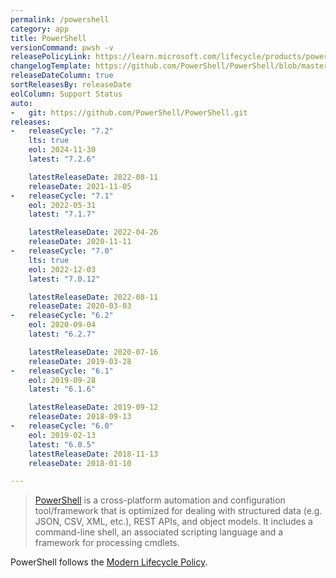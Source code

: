 ```yaml
---
permalink: /powershell
category: app
title: PowerShell
versionCommand: pwsh -v
releasePolicyLink: https://learn.microsoft.com/lifecycle/products/powershell
changelogTemplate: https://github.com/PowerShell/PowerShell/blob/master/CHANGELOG/__RELEASE_CYCLE__.md
releaseDateColumn: true
sortReleasesBy: releaseDate
eolColumn: Support Status
auto:
-   git: https://github.com/PowerShell/PowerShell.git
releases:
-   releaseCycle: "7.2"
    lts: true
    eol: 2024-11-30
    latest: "7.2.6"

    latestReleaseDate: 2022-08-11
    releaseDate: 2021-11-05
-   releaseCycle: "7.1"
    eol: 2022-05-31
    latest: "7.1.7"

    latestReleaseDate: 2022-04-26
    releaseDate: 2020-11-11
-   releaseCycle: "7.0"
    lts: true
    eol: 2022-12-03
    latest: "7.0.12"

    latestReleaseDate: 2022-08-11
    releaseDate: 2020-03-03
-   releaseCycle: "6.2"
    eol: 2020-09-04
    latest: "6.2.7"

    latestReleaseDate: 2020-07-16
    releaseDate: 2019-03-28
-   releaseCycle: "6.1"
    eol: 2019-09-28
    latest: "6.1.6"

    latestReleaseDate: 2019-09-12
    releaseDate: 2018-09-13
-   releaseCycle: "6.0"
    eol: 2019-02-13
    latest: "6.0.5"
    latestReleaseDate: 2018-11-13
    releaseDate: 2018-01-10

---
```


> [PowerShell](https://aka.ms/powershell)  is a cross-platform automation and configuration tool/framework that is optimized for dealing with structured data (e.g. JSON, CSV, XML, etc.), REST APIs, and object models. It includes a command-line shell, an associated scripting language and a framework for processing cmdlets.

PowerShell follows the [Modern Lifecycle Policy](https://learn.microsoft.com/powershell/scripting/install/PowerShell-Support-Lifecycle).
